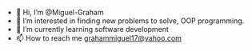 - 👋 Hi, I’m @Miguel-Graham
- 👀 I’m interested in finding new problems to solve, OOP programming.
- 🌱 I’m currently learning software development
- 📫 How to reach me grahammiguel17@yahoo.com

<!---
Miguel-Graham/Miguel-Graham is a ✨ special ✨ repository because its `README.md` (this file) appears on your GitHub profile.
You can click the Preview link to take a look at your changes.
--->
